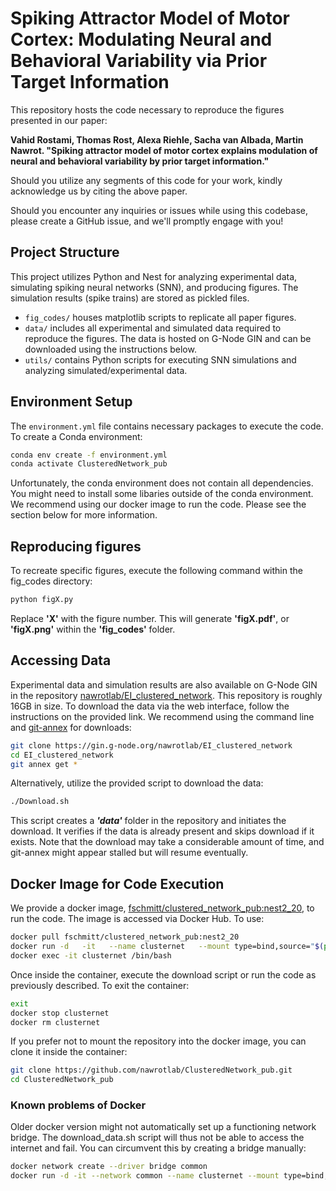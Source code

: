 # Spiking Attractor Model of Motor Cortex: Modulating Neural and Behavioral Variability via Prior Target Information

This repository hosts the code necessary to reproduce the figures presented in our paper:

**Vahid Rostami, Thomas Rost, Alexa Riehle, Sacha van Albada, Martin Nawrot. "Spiking attractor model of motor cortex explains modulation of neural and behavioral variability by prior target information."**

Should you utilize any segments of this code for your work, kindly acknowledge us by citing the above paper.

Should you encounter any inquiries or issues while using this codebase, please create a GitHub issue, and we'll promptly engage with you!

## Project Structure
This project utilizes Python and Nest for analyzing experimental data, simulating spiking neural networks (SNN), and producing figures. The simulation results (spike trains) are stored as pickled files.

* `fig_codes/` houses matplotlib scripts to replicate all paper figures.
* `data/` includes all experimental and simulated data required to reproduce the figures. The data is hosted on G-Node GIN and can be downloaded using the instructions below.
* `utils/` contains Python scripts for executing SNN simulations and analyzing simulated/experimental data.

## Environment Setup
The `environment.yml` file contains necessary packages to execute the code. To create a Conda environment:

```bash
conda env create -f environment.yml
conda activate ClusteredNetwork_pub
```
Unfortunately, the conda environment does not contain all dependencies. You might need to install some libaries outside of the conda environment.
We recommend using our docker image to run the code. Please see the section below for more information.


## Reproducing figures
To recreate specific figures, execute the following command within the fig_codes directory:
```bash
python figX.py
```
Replace **'X'** with the figure number. This will generate **'figX.pdf'**, or **'figX.png'** within the **'fig_codes'** folder.

## Accessing Data
Experimental data and simulation results are also available on G-Node GIN in the repository 
[nawrotlab/EI_clustered_network](https://gin.g-node.org/nawrotlab/EI_clustered_network).
This repository is roughly 16GB in size. To download the data via the web interface, 
follow the instructions on the provided link. We recommend using the command line and 
[git-annex](https://git-annex.branchable.com/install/) for downloads:

```bash
git clone https://gin.g-node.org/nawrotlab/EI_clustered_network
cd EI_clustered_network
git annex get *
```
Alternatively, utilize the provided script to download the data:
```bash
./Download.sh
```
This script creates a ***'data'*** folder in the repository and initiates the download. 
It verifies if the data is already present and skips download if it exists. 
Note that the download may take a considerable amount of time, and git-annex might appear stalled but will resume eventually.

## Docker Image for Code Execution
We provide a docker image, 
[fschmitt/clustered_network_pub:nest2_20](https://hub.docker.com/repository/docker/fschmitt/clustered_network_pub/), 
to run the code.
The image is accessed via Docker Hub. To use:

```bash 
docker pull fschmitt/clustered_network_pub:nest2_20
docker run -d   -it   --name clusternet   --mount type=bind,source="$(pwd)"/ClusteredNetwork_pub,target=/app   fschmitt/clustered_network_pub:nest2_20
docker exec -it clusternet /bin/bash
```

Once inside the container, execute the download script or run the code as previously described. To exit the container:
```bash
exit
docker stop clusternet
docker rm clusternet
```

If you prefer not to mount the repository into the docker image, you can clone it inside the container:
```bash
git clone https://github.com/nawrotlab/ClusteredNetwork_pub.git
cd ClusteredNetwork_pub
```
### Known problems of Docker
Older docker version might not automatically set up a functioning network bridge. The download_data.sh script will thus not be able to access the internet and fail.
You can circumvent this by creating a bridge manually:
```bash
docker network create --driver bridge common
docker run -d -it --network common --name clusternet --mount type=bind,source="$(pwd)"/ClusteredNetwork_pub,target=/app fschmitt/clustered_network_pub:nest2_20
```


